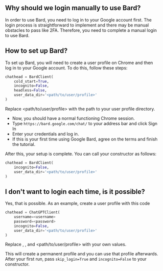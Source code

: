 ## Why should we login manually to use Bard?
In order to use Bard, you need to log in to your Google account first. The login process is straightforward to implement and there may be manual obstacles to pass like 2FA. Therefore, you need to complete a manual login to use Bard.

## How to set up Bard?
To set up Bard, you will need to create a user profile on Chrome and then log in to your Google account. To do this, follow these steps:

```python
chathead = BardClient(
    cold_start=True,
    incognito=False,
    headless=False,
    user_data_dir='<path/to/user/profile>'
)
```
Replace <path/to/user/profile> with the path to your user profile directory.

- Now, you should have a normal functioning Chrome session.
- Type `https://bard.google.com/chat/` to your address bar and click Sign In
- Enter your credentials and log in.
- If this is your first time using Google Bard, agree on the terms and finish the tutorial.

After this, your setup is complete. You can call your constructor as follows:

```python
chathead = BardClient(
    incognito=False,
    user_data_dir='<path/to/user/profile>'
)
```

## I don't want to login each time, is it possible?

Yes, that is possible. As an example, create a user profile with this code

```python
chathead = ChatGPTClient(
    username=<username>
    password=<password>
    incognito=False,
    user_data_dir='<path/to/user/profile>'
)
```
Replace <username>, <password>, and <path/to/user/profile> with your own values.

This will create a permanent profile and you can use that profile afterwards. After your first run, pass `skip_login=True` and `incognito=False` to your constructor.

